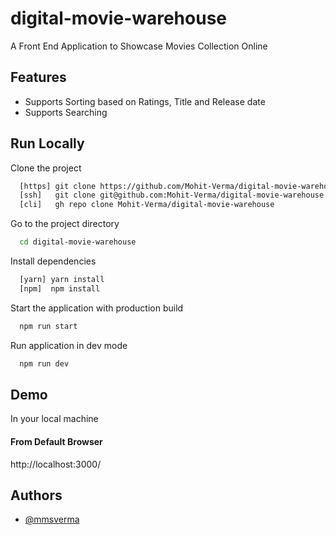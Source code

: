 # digital-movie-warehouse
A Front End Application to Showcase Movies Collection Online

## Features

- Supports Sorting based on Ratings, Title and Release date
- Supports Searching
    
## Run Locally

Clone the project

```bash
  [https] git clone https://github.com/Mohit-Verma/digital-movie-warehouse.git
  [ssh]   git clone git@github.com:Mohit-Verma/digital-movie-warehouse.git
  [cli]   gh repo clone Mohit-Verma/digital-movie-warehouse
```

Go to the project directory

```bash
  cd digital-movie-warehouse
```

Install dependencies

```bash
  [yarn] yarn install
  [npm]  npm install
```

Start the application with production build

```bash
  npm run start
```

Run application in dev mode

```bash
  npm run dev
```

## Demo

In your local machine

#### From Default Browser
http://localhost:3000/

## Authors

- [@mmsverma](https://github.com/Mohit-Verma)
